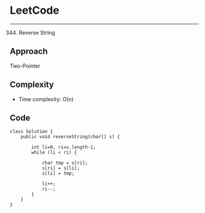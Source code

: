[//]: # (# Intuition)
<!-- Describe your first thoughts on how to solve this problem. -->


# LeetCode
___
344. Reverse String
## Approach
<!-- Describe your approach to solving the problem. -->
Two-Pointer


## Complexity
- Time complexity: O(n)
<!-- Add your time complexity here, e.g. $$O(n)$$ -->

[//]: # (- Space complexity:)
<!-- Add your space complexity here, e.g. $$O(n)$$ -->

## Code
```
class Solution {
    public void reverseString(char[] s) {
        
        int li=0, ri=s.length-1;
        while (li < ri) {

            char tmp = s[ri];
            s[ri] = s[li];
            s[li] = tmp;

            li++;
            ri--;
        }
    }
}
```